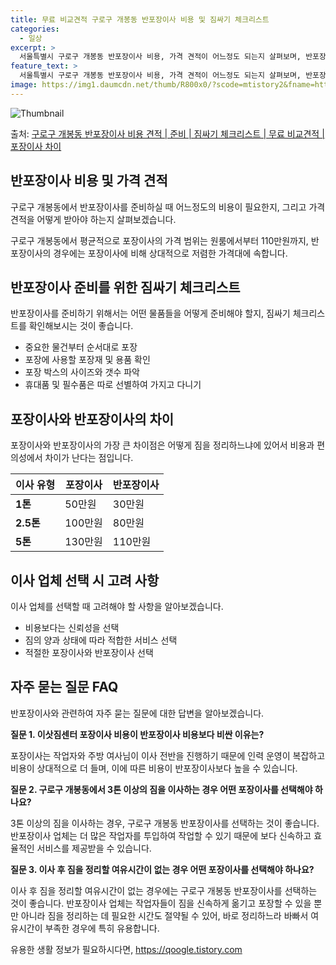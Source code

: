 ```yaml
---
title: 무료 비교견적 구로구 개봉동 반포장이사 비용 및 짐싸기 체크리스트
categories:
  - 일상
excerpt: >
  서울특별시 구로구 개봉동 반포장이사 비용, 가격 견적이 어느정도 되는지 살펴보며, 반포장이사를 준비함에 있어 짐싸기 준비 체크리스트가 무엇인지 보겠습니다. 마지막으로 포장이사와 차이점을 통해 무료 비교견적으로 어떤 것이 더 합리적인 선택인지 공유 드립니다.구로구 개봉동 포장이사 견적 샘플 보기 👈 클릭구로구 개봉동 포장이사 가격 살펴보기 👈 클릭구로구 개봉동 반포장이사 평균 이사 비용평수구로구 개봉동 평균 이사 비용원룸 이사9평 이하 (1톤)30만원~투룸/쓰리룸 이사16평 ~ 20평 (2.5톤)80만원~쓰리룸 이사21평 (5톤) ~110만원~우리집 무료 이사견적 받기 👈 클릭포장 vs 반포장: 가장 큰 차이점이사 업체가 짐을 정리하느냐, 고객이 직접 정리하느냐의 차이로 인해 비용과 편의성에서 차이가..
feature_text: >
  서울특별시 구로구 개봉동 반포장이사 비용, 가격 견적이 어느정도 되는지 살펴보며, 반포장이사를 준비함에 있어 짐싸기 준비 체크리스트가 무엇인지 보겠습니다. 마지막으로 포장이사와 차이점을 통해 무료 비교견적으로 어떤 것이 더 합리적인 선택인지 공유 드립니다.구로구 개봉동 포장이사 견적 샘플 보기 👈 클릭구로구 개봉동 포장이사 가격 살펴보기 👈 클릭구로구 개봉동 반포장이사 평균 이사 비용평수구로구 개봉동 평균 이사 비용원룸 이사9평 이하 (1톤)30만원~투룸/쓰리룸 이사16평 ~ 20평 (2.5톤)80만원~쓰리룸 이사21평 (5톤) ~110만원~우리집 무료 이사견적 받기 👈 클릭포장 vs 반포장: 가장 큰 차이점이사 업체가 짐을 정리하느냐, 고객이 직접 정리하느냐의 차이로 인해 비용과 편의성에서 차이가..
image: https://img1.daumcdn.net/thumb/R800x0/?scode=mtistory2&fname=https%3A%2F%2Fblog.kakaocdn.net%2Fdn%2FcERwSi%2FbtsHbULzuk4%2F2yeDkjSvxn8Dkz2jvUxkW0%2Fimg.webp
---
```


![Thumbnail](https://img1.daumcdn.net/thumb/R800x0/?scode=mtistory2&fname=https%3A%2F%2Fblog.kakaocdn.net%2Fdn%2FcERwSi%2FbtsHbULzuk4%2F2yeDkjSvxn8Dkz2jvUxkW0%2Fimg.webp)

<p>출처: <a href="https://qoogle.tistory.com/9848" rel="dofollow">구로구 개봉동 반포장이사 비용 견적 | 준비 | 짐싸기 체크리스트 | 무료 비교견적 | 포장이사 차이</a> </p>

## 반포장이사 비용 및 가격 견적

구로구 개봉동에서 반포장이사를 준비하실 때 어느정도의 비용이 필요한지, 그리고 가격 견적을 어떻게 받아야 하는지 살펴보겠습니다.

구로구 개봉동에서 평균적으로 포장이사의 가격 범위는 원룸에서부터 110만원까지, 반포장이사의 경우에는 포장이사에 비해 상대적으로 저렴한
가격대에 속합니다.

## 반포장이사 준비를 위한 짐싸기 체크리스트

반포장이사를 준비하기 위해서는 어떤 물품들을 어떻게 준비해야 할지, 짐싸기 체크리스트를 확인해보시는 것이 좋습니다.

  * 중요한 물건부터 순서대로 포장
  * 포장에 사용할 포장재 및 용품 확인
  * 포장 박스의 사이즈와 갯수 파악
  * 휴대품 및 필수품은 따로 선별하여 가지고 다니기

## 포장이사와 반포장이사의 차이

포장이사와 반포장이사의 가장 큰 차이점은 어떻게 짐을 정리하느냐에 있어서 비용과 편의성에서 차이가 난다는 점입니다.

**이사 유형** | **포장이사** | **반포장이사**  
---|---|---  
**1톤** | 50만원 | 30만원  
**2.5톤** | 100만원 | 80만원  
**5톤** | 130만원 | 110만원  
  
## 이사 업체 선택 시 고려 사항

이사 업체를 선택할 때 고려해야 할 사항을 알아보겠습니다.

  * 비용보다는 신뢰성을 선택
  * 짐의 양과 상태에 따라 적합한 서비스 선택
  * 적절한 포장이사와 반포장이사 선택

## 자주 묻는 질문 FAQ

반포장이사와 관련하여 자주 묻는 질문에 대한 답변을 알아보겠습니다.

**질문 1. 이삿짐센터 포장이사 비용이 반포장이사 비용보다 비싼 이유는?**

포장이사는 작업자와 주방 여사님이 이사 전반을 진행하기 때문에 인력 운영이 복잡하고 비용이 상대적으로 더 들며, 이에 따른 비용이
반포장이사보다 높을 수 있습니다.

**질문 2. 구로구 개봉동에서 3톤 이상의 짐을 이사하는 경우 어떤 포장이사를 선택해야 하나요?**

3톤 이상의 짐을 이사하는 경우, 구로구 개봉동 반포장이사를 선택하는 것이 좋습니다. 반포장이사 업체는 더 많은 작업자를 투입하여 작업할 수
있기 때문에 보다 신속하고 효율적인 서비스를 제공받을 수 있습니다.

**질문 3. 이사 후 짐을 정리할 여유시간이 없는 경우 어떤 포장이사를 선택해야 하나요?**

이사 후 짐을 정리할 여유시간이 없는 경우에는 구로구 개봉동 반포장이사를 선택하는 것이 좋습니다. 반포장이사 업체는 작업자들이 짐을 신속하게
옮기고 포장할 수 있을 뿐만 아니라 짐을 정리하는 데 필요한 시간도 절약될 수 있어, 바로 정리하느라 바빠서 여유시간이 부족한 경우에 특히
유용합니다.

 

유용한 생활 정보가 필요하시다면, <a href="https://qoogle.tistory.com" rel="dofollow">https://qoogle.tistory.com</a>


